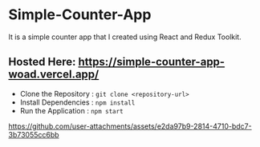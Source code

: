 # Simple-Counter-App
 It is a simple counter app that I created using React and Redux Toolkit. 
## Hosted Here: https://simple-counter-app-woad.vercel.app/

* Clone the Repository : `git clone <repository-url>`
* Install Dependencies : `npm install`
* Run the Application  : `npm start`



https://github.com/user-attachments/assets/e2da97b9-2814-4710-bdc7-3b73055cc6bb

